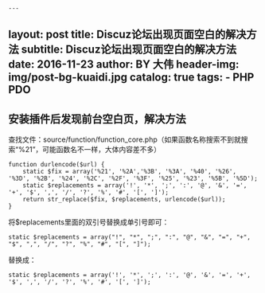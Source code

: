     ---
layout:     post
title:      Discuz论坛出现页面空白的解决方法
subtitle:   Discuz论坛出现页面空白的解决方法
date:       2016-11-23
author:     BY 大伟
header-img: img/post-bg-kuaidi.jpg
catalog: true
tags:
    - PHP PDO
---

## 安装插件后发现前台空白页，解决方法

查找文件：source/function/function_core.php（如果函数名称搜索不到就搜索“%21”，可能函数名不一样，大体内容差不多）
    
    function durlencode($url) {
        static $fix = array('%21', '%2A','%3B', '%3A', '%40', '%26', '%3D', '%2B', '%24', '%2C', '%2F', '%3F', '%25', '%23', '%5B', '%5D');
        static $replacements = array('!', '*', ';', ':', '@', '&', '=', '+', '$', ',', '/', '?', '%', '#', '[', ']');
        return str_replace($fix, $replacements, urlencode($url));
    }
        
将$replacements里面的双引号替换成单引号即可：
    
    static $replacements = array("!", "*", ";", ":", "@", "&", "=", "+", "$", ",", "/", "?", "%", "#", "[", "]");
    
替换成：
    
    static $replacements = array('!', '*', ';', ':', '@', '&', '=', '+', '$', ',', '/', '?', '%', '#', '[', ']');
    

    
    
    